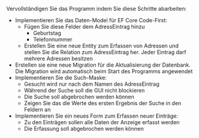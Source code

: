 
Vervollständigen Sie das Programm indem Sie diese Schritte abarbeiten:
- Implementieren Sie das Daten-Model für EF Core Code-First:
	- Fügen Sie diese Felder dem AdressEintrag hinzu
		- Geburtstag
		- Telefonnummer
	- Erstellen Sie eine neue Entity zum Erfassen von Adressen und stellen Sie die Relation zum AdressEintrag her. Jeder Eintrag darf mehrere Adressen besitzen
- Erstellen sie eine neue Migration für die Aktualisierung der Datenbank. Die Migration wird automatisch beim Start des Programms angewendet
- Implementieren Sie die Such-Maske:
	- Gesucht wird nur nach dem Namen des AdressEintrag
	- Während der Suche soll die GUI nicht blockieren
	- Die Suche soll abgebrochen werden können
	- Zeigen Sie das die Werte des ersten Ergebnis der Suche in den Feldern an
- Implementieren Sie ein neues Form zum Erfassen neuer Einträge:
	- Zu den Einträgen sollen alle Daten der Anzeige erfasst werden
	- Die Erfassung soll abgebrochen werden können
